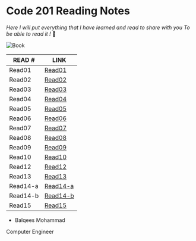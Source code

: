 # Code 201 Reading Notes

*Here I will put everything that I have learned and read to share with you
To be able to read it !* :blue_heart:

![Book](https://goodereader.com/blog/uploads/images/https-_specials-images.forbesimg.com_dam_imageserve_794015686_960x0.jpg-fitscale.jpg)


READ # | LINK 
------ | ----
Read01 | [Read01](https://balqeesqasem.github.io/reading-notes/class-01)
Read02 | [Read02](https://balqeesqasem.github.io/reading-notes/class-02)
Read03 | [Read03](https://balqeesqasem.github.io/About-me/class-03)
Read04 | [Read04]()
Read05 | [Read05]()
Read06 | [Read06]()
Read07 | [Read07]()
Read08 | [Read08]()
Read09 | [Read09]()
Read10 | [Read10]()
Read12 | [Read12]()
Read13 | [Read13]()
Read14-a | [Read14-a]()
Read14-b | [Read14-b]()
Read15 | [Read15]()













* Balqees Mohammad 

 Computer Engineer 

